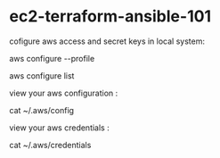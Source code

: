 # ec2-terraform-ansible-101

cofigure aws access and secret keys in local system: 

aws configure --profile <aws iam userid>

aws configure list

view your aws configuration : 

cat ~/.aws/config

view your aws credentials : 

cat ~/.aws/credentials

